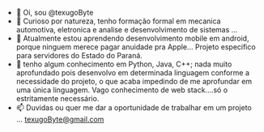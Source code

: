 - 👋 Oi, sou @texugoByte
- 👀 Curioso por natureza, tenho formação formal em mecanica automotiva, eletronica e analise e desenvolvimento de sistemas ...
- 🌱 Atualmente estou aprendendo desenvolvimento mobile em android, porque ninguem merece pagar anuidade pra Apple... Projeto especifico para servidores do Estado do Paraná.
- 💞️ tenho algum conhecimento em Python, Java, C++; nada muito aprofundado pois desenvolvo em determinada linguagem conforme a necessidade do projeto, o que acaba impedindo de me aprofundar em uma única linguagem. Vago conhecimento de web stack....só o estritamente necessário.
- 📫 Duvidas ou quer me dar a oportunidade de trabalhar em um projeto ... texugoByte@gmail.com

<!---
texugoByte/texugoByte is a ✨ special ✨ repository because its `README.md` (this file) appears on your GitHub profile.
You can click the Preview link to take a look at your changes.
--->
